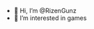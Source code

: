 - 👋 Hi, I’m @RizenGunz
- 👀 I’m interested in games

<!---
RizenGunz/RizenGunz is a ✨ special ✨ repository because its `README.md` (this file) appears on your GitHub profile.
You can click the Preview link to take a look at your changes.
--->
